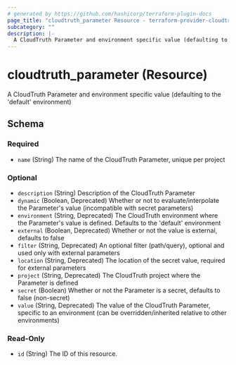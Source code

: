 ```yaml
---
# generated by https://github.com/hashicorp/terraform-plugin-docs
page_title: "cloudtruth_parameter Resource - terraform-provider-cloudtruth"
subcategory: ""
description: |-
  A CloudTruth Parameter and environment specific value (defaulting to the 'default' environment)
---
```


# cloudtruth_parameter (Resource)

A CloudTruth Parameter and environment specific value (defaulting to the 'default' environment)



<!-- schema generated by tfplugindocs -->
## Schema

### Required

- `name` (String) The name of the CloudTruth Parameter, unique per project

### Optional

- `description` (String) Description of the CloudTruth Parameter
- `dynamic` (Boolean, Deprecated) Whether or not to evaluate/interpolate the Parameter's value (incompatible with secret parameters)
- `environment` (String, Deprecated) The CloudTruth environment where the Parameter's value is defined. Defaults to the 'default' environment
- `external` (Boolean, Deprecated) Whether or not the value is external, defaults to false
- `filter` (String, Deprecated) An optional filter (path/query), optional and used only with external parameters
- `location` (String, Deprecated) The location of the secret value, required for external parameters
- `project` (String, Deprecated) The CloudTruth project where the Parameter is defined
- `secret` (Boolean) Whether or not the Parameter is a secret, defaults to false (non-secret)
- `value` (String, Deprecated) The value of the CloudTruth Parameter, specific to an environment (can be overridden/inherited relative to other environments)

### Read-Only

- `id` (String) The ID of this resource.


